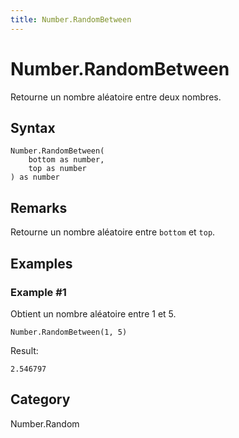 ```yaml
---
title: Number.RandomBetween
---
```


# Number.RandomBetween


Retourne un nombre aléatoire entre deux nombres.


## Syntax

```powerquery
Number.RandomBetween(
    bottom as number,
    top as number
) as number
```


## Remarks

Retourne un nombre aléatoire entre <code>bottom</code> et <code>top</code>.


## Examples

### Example #1 
Obtient un nombre aléatoire entre 1 et 5.
```powerquery
Number.RandomBetween(1, 5)
```

Result: 
```powerquery
2.546797
```




## Category
Number.Random
